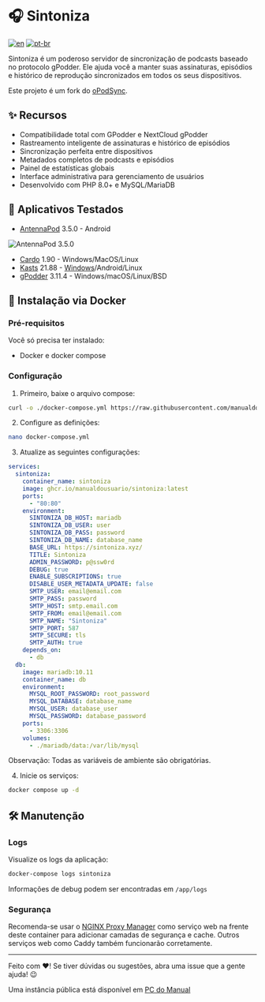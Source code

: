 # 🎧 Sintoniza

[![en](https://img.shields.io/badge/lang-en-red.svg)](https://github.com/manualdousuario/sintoniza/blob/master/README.md)
[![pt-br](https://img.shields.io/badge/lang-pt--br-green.svg)](https://github.com/manualdousuario/sintoniza/blob/master/README.pt-br.md)

Sintoniza é um poderoso servidor de sincronização de podcasts baseado no protocolo gPodder. Ele ajuda você a manter suas assinaturas, episódios e histórico de reprodução sincronizados em todos os seus dispositivos.

Este projeto é um fork do [oPodSync](https://github.com/kd2org/opodsync).

## ✨ Recursos

- Compatibilidade total com GPodder e NextCloud gPodder
- Rastreamento inteligente de assinaturas e histórico de episódios
- Sincronização perfeita entre dispositivos
- Metadados completos de podcasts e episódios
- Painel de estatísticas globais
- Interface administrativa para gerenciamento de usuários
- Desenvolvido com PHP 8.0+ e MySQL/MariaDB

## 📱 Aplicativos Testados

- [AntennaPod](https://github.com/AntennaPod/AntennaPod) 3.5.0 - Android

![AntennaPod 3.5.0](https://github.com/manualdousuario/sintoniza/blob/main/assets/antennapod_350.gif?raw=true)

- [Cardo](https://cardo-podcast.github.io) 1.90 - Windows/MacOS/Linux
- [Kasts](https://invent.kde.org/multimedia/kasts) 21.88 - [Windows](https://cdn.kde.org/ci-builds/multimedia/kasts/)/Android/Linux
- [gPodder](https://gpodder.github.io/) 3.11.4 - Windows/macOS/Linux/BSD

## 🐳 Instalação via Docker

### Pré-requisitos

Você só precisa ter instalado:
- Docker e docker compose

### Configuração

1. Primeiro, baixe o arquivo compose:
```bash
curl -o ./docker-compose.yml https://raw.githubusercontent.com/manualdousuario/sintoniza/main/docker-compose.yml
```

2. Configure as definições:
```bash
nano docker-compose.yml
```

3. Atualize as seguintes configurações:
```yaml
services:
  sintoniza:
    container_name: sintoniza
    image: ghcr.io/manualdousuario/sintoniza:latest
    ports:
      - "80:80"
    environment:
      SINTONIZA_DB_HOST: mariadb
      SINTONIZA_DB_USER: user
      SINTONIZA_DB_PASS: password
      SINTONIZA_DB_NAME: database_name
      BASE_URL: https://sintoniza.xyz/
      TITLE: Sintoniza
      ADMIN_PASSWORD: p@ssw0rd
      DEBUG: true
      ENABLE_SUBSCRIPTIONS: true
      DISABLE_USER_METADATA_UPDATE: false
      SMTP_USER: email@email.com
      SMTP_PASS: password
      SMTP_HOST: smtp.email.com
      SMTP_FROM: email@email.com
      SMTP_NAME: "Sintoniza"
      SMTP_PORT: 587
      SMTP_SECURE: tls
      SMTP_AUTH: true
    depends_on:
      - db
  db:
    image: mariadb:10.11
    container_name: db
    environment:
      MYSQL_ROOT_PASSWORD: root_password
      MYSQL_DATABASE: database_name
      MYSQL_USER: database_user
      MYSQL_PASSWORD: database_password
    ports:
      - 3306:3306
    volumes:
      - ./mariadb/data:/var/lib/mysql
```

Observação: Todas as variáveis de ambiente são obrigatórias.

4. Inicie os serviços:
```bash
docker compose up -d
```

## 🛠️ Manutenção

### Logs

Visualize os logs da aplicação:
```bash
docker-compose logs sintoniza
```

Informações de debug podem ser encontradas em `/app/logs`

### Segurança

Recomenda-se usar o [NGINX Proxy Manager](https://nginxproxymanager.com/) como serviço web na frente deste container para adicionar camadas de segurança e cache. Outros serviços web como Caddy também funcionarão corretamente.

---

Feito com ❤️! Se tiver dúvidas ou sugestões, abra uma issue que a gente ajuda! 😉

Uma instância pública está disponível em [PC do Manual](https://sintoniza.pcdomanual.com/)
